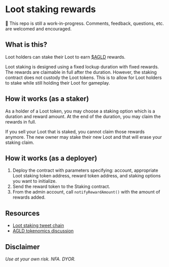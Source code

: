 # Loot staking rewards

🚨 This repo is still a work-in-progress. Comments, feedback, questions, etc. are welcomed and encouraged.

## What is this?

Loot holders can stake their Loot to earn [$AGLD](https://etherscan.io/token/0x32353a6c91143bfd6c7d363b546e62a9a2489a20) rewards.

Loot staking is designed using a fixed lockup duration with fixed rewards. The rewards are claimable in full after the duration. However, the staking contract does not custody the Loot tokens. This is to allow for Loot holders to stake while still holding their Loot for gameplay.

## How it works (as a staker)

As a holder of a Loot token, you may choose a staking option which is a duration and reward amount. At the end of the duration, you may claim the rewards in full.

If you sell your Loot that is staked, you cannot claim those rewards anymore. The new owner may stake their new Loot and that will erase your staking claim.

## How it works (as a deployer)

1. Deploy the contract with parameters specifying: account, appropriate Loot staking token address, reward token address, and staking options you want to initialize.
2. Send the reward token to the Staking contract.
3. From the admin account, call `notifyRewardAmount()` with the amount of rewards added.

## Resources

- [Loot staking tweet chain](https://twitter.com/WillPapper/status/1467357820399980546)
- [AGLD tokenomics discussion](https://loot-talk.com/t/adventure-gold-tokenomics-proposal-v1/1156)

## Disclaimer

_Use at your own risk. NFA. DYOR._
